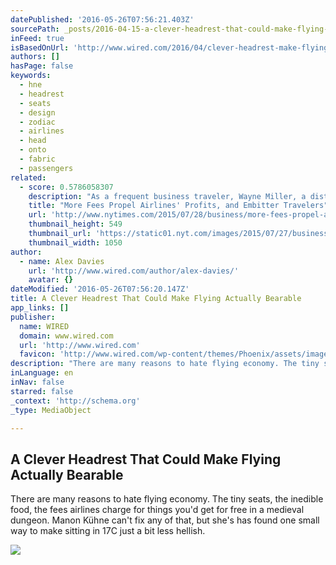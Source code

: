 ```yaml
---
datePublished: '2016-05-26T07:56:21.403Z'
sourcePath: _posts/2016-04-15-a-clever-headrest-that-could-make-flying-actually-bearable.md
inFeed: true
isBasedOnUrl: 'http://www.wired.com/2016/04/clever-headrest-make-flying-actually-bearable/'
authors: []
hasPage: false
keywords:
  - hne
  - headrest
  - seats
  - design
  - zodiac
  - airlines
  - head
  - onto
  - fabric
  - passengers
related:
  - score: 0.5786058307
    description: "As a frequent business traveler, Wayne Miller, a distributor for an ethnic foods company, often pays extra to stretch out his legs. When he paid $38 for a window seat with extra legroom on a recent cross-country flight, though, Mr. Miller was upset to find out, when he boarded, that the seat didn't actually have window access."
    title: "More Fees Propel Airlines' Profits, and Embitter Travelers"
    url: 'http://www.nytimes.com/2015/07/28/business/more-fees-propel-airlines-profits-and-embitter-travelers.html'
    thumbnail_height: 549
    thumbnail_url: 'https://static01.nyt.com/images/2015/07/27/business/28itineraries-web/28itineraries-web-facebookJumbo.jpg'
    thumbnail_width: 1050
author:
  - name: Alex Davies
    url: 'http://www.wired.com/author/alex-davies/'
    avatar: {}
dateModified: '2016-05-26T07:56:20.147Z'
title: A Clever Headrest That Could Make Flying Actually Bearable
app_links: []
publisher:
  name: WIRED
  domain: www.wired.com
  url: 'http://www.wired.com'
  favicon: 'http://www.wired.com/wp-content/themes/Phoenix/assets/images/favicon.ico'
description: "There are many reasons to hate flying economy. The tiny seats, the inedible food, the fees airlines charge for things you'd get for free in a medieval dungeon. Manon Kühne can't fix any of that, but she's has found one small way to make sitting in 17C just a bit less hellish."
inLanguage: en
inNav: false
starred: false
_context: 'http://schema.org'
_type: MediaObject

---
```

<article style=""><h1>A Clever Headrest That Could Make Flying Actually Bearable</h1><p>There are many reasons to hate flying economy. The tiny seats, the inedible food, the fees airlines charge for things you'd get for free in a medieval dungeon. Manon Kühne can't fix any of that, but she's has found one small way to make sitting in 17C just a bit less hellish.</p><img src="https://s3-us-west-2.amazonaws.com/the-grid-img/p/8dc283ca637a9ed4e81f27749130ffccde596046.jpg" /></article>
